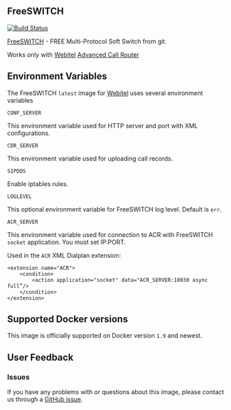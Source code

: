 ## FreeSWITCH

[![Build Status](https://dev.webitel.com/buildStatus/icon?job=build_FreeSWITCH_image)](https://dev.webitel.com/job/build_FreeSWITCH_image)

[FreeSWITCH](http://www.freeswitch.org/) - FREE Multi-Protocol Soft Switch from git.

Works only with [Webitel](http://webitel.ua/) [Advanced Call Router](https://github.com/webitel/acr)

## Environment Variables

The FreeSWITCH `latest` image for [Webitel](http://webitel.ua/) uses several environment variables

`CONF_SERVER`

This environment variable used for HTTP server and port with XML configurations.

`CDR_SERVER`

This environment variable used for uploading call records.

`SIPDOS`

Enable iptables rules.

`LOGLEVEL`

This optional environment variable for FreeSWITCH log level. Default is `err`.

`ACR_SERVER`

This environment variable used for connection to ACR with FreeSWITCH `socket` application. You must set IP:PORT. 

Used in the `ACR` XML Dialplan extension:

	<extension name="ACR">
		<condition>
			<action application="socket" data="ACR_SERVER:10030 async full”/>
		</condition>
	</extension>

## Supported Docker versions

This image is officially supported on Docker version `1.9` and newest.

## User Feedback

### Issues
If you have any problems with or questions about this image, please contact us through a [GitHub issue](https://github.com/webitel/docker-freeswitch/issues).

